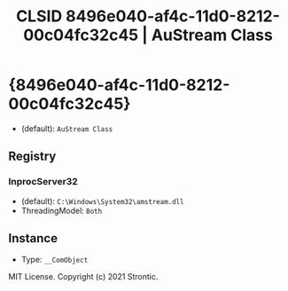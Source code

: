 ﻿---
title: "CLSID 8496e040-af4c-11d0-8212-00c04fc32c45 | AuStream Class"
excerpt: What is COM-Object CLSID 8496e040-af4c-11d0-8212-00c04fc32c45?
---

# {8496e040-af4c-11d0-8212-00c04fc32c45}

* (default): `AuStream Class`

## Registry


### InprocServer32

* (default): `C:\Windows\System32\amstream.dll`
* ThreadingModel: `Both`

## Instance

* Type: `__ComObject`

MIT License. Copyright (c) 2021 Strontic.


